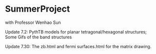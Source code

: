 # SummerProject
with Professor Wenhao Sun 

Update 7.2:
PythTB models for planar tetragonal/hexagonal structures; Some Gifs of the band structures

Update 7.30:
The zb.html and fermi surfaces.html for the matrix drawing.
